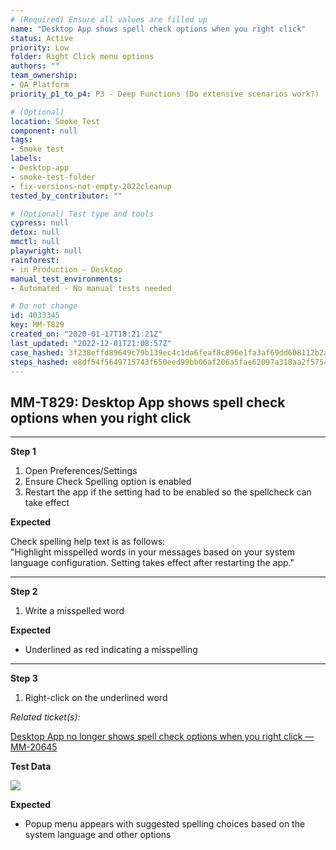 ```yaml
---
# (Required) Ensure all values are filled up
name: "Desktop App shows spell check options when you right click"
status: Active
priority: Low
folder: Right Click menu options
authors: ""
team_ownership: 
- QA Platform
priority_p1_to_p4: P3 - Deep Functions (Do extensive scenarios work?)

# (Optional)
location: Smoke Test
component: null
tags:
- Smoke test
labels: 
- Desktop-app
- smoke-test-folder
- fix-versions-not-empty-2022cleanup
tested_by_contributor: ""

# (Optional) Test type and tools
cypress: null
detox: null
mmctl: null
playwright: null
rainforest: 
- in Production — Desktop
manual_test_environments:
- Automated - No manual tests needed

# Do not change
id: 4033345
key: MM-T829
created_on: "2020-01-17T18:21:21Z"
last_updated: "2022-12-01T21:08:57Z"
case_hashed: 3f238effd89649c79b139ec4c1da6feaf8c896e1fa3af69dd608112b2a6e68dccbe729d728759d630ed19a8a8a1ab7d1
steps_hashed: e8df54f5649715743f650eed99bb06af206a5fae62097a318aa2f57549549874ee7fdaaf42a8380c145009f13549ae16
---
```


<!-- (Auto-generated) Based on frontmatter's "key" and "name" -->

## MM-T829: Desktop App shows spell check options when you right click

---

**Step 1**

1. Open Preferences/Settings
2. Ensure Check Spelling option is enabled
3. Restart the app if the setting had to be enabled so the spellcheck can take effect

**Expected**

Check spelling help text is as follows:\
"Highlight misspelled words in your messages based on your system language configuration. Setting takes effect after restarting the app."

---

**Step 2**

1. Write a misspelled word

**Expected**

- Underlined as red indicating a misspelling

---

**Step 3**

1. Right-click on the underlined word

_Related ticket(s):_

[Desktop App no longer shows spell check options when you right click — MM-20645](https://mattermost.atlassian.net/browse/MM-20645)

**Test Data**

![](https://cloudfront.tm4j.smartbear.com/tenant/ad722c15-e2a6-3788-82f3-92f99221f446/project/10302/embedded-f3277290f945470c4add5d21ef3dc7ca7b74388fc7152bfb6b99ae58c66a95a8-1579285645898-2020-01-17_13-25-02.png)

**Expected**

- Popup menu appears with suggested spelling choices based on the system language and other options
